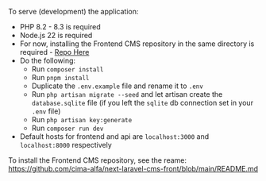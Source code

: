 To serve (development) the application:

-   PHP 8.2 - 8.3 is required
-   Node.js 22 is required
-   For now, installing the Frontend CMS repository in the same directory is required - [Repo Here](https://github.com/cima-alfa/next-laravel-cms-front)
-   Do the following:
    -   Run `composer install`
    -   Run `pnpm install`
    -   Duplicate the `.env.example` file and rename it to `.env`
    -   Run `php artisan migrate --seed` and let artisan create the `database.sqlite` file (if you left the `sqlite` db connection set in your `.env` file)
    -   Run `php artisan key:generate`
    -   Run `composer run dev`
-   Default hosts for frontend and api are `localhost:3000` and `localhost:8000` respectively

To install the Frontend CMS repository, see the reame: https://github.com/cima-alfa/next-laravel-cms-front/blob/main/README.md
